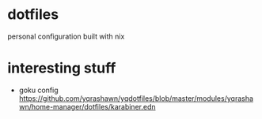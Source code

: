 # dotfiles

personal configuration built with nix

# interesting stuff

- goku config https://github.com/yqrashawn/yqdotfiles/blob/master/modules/yqrashawn/home-manager/dotfiles/karabiner.edn
